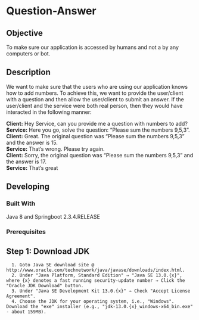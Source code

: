 # Question-Answer
## Objective
   To make sure our application is accessed by humans and not a by any computers or bot.
## Description
   We want to make sure that the users who are using our application knows how to add numbers. To achieve this, we want to provide the user/client with a question and then allow
   the user/client to submit an answer. If the user/client and the service were both real person, then they would have interacted in the following manner:
   
   **Client:** Hey Service, can you provide me a question with numbers to add?<br/>
   **Service:** Here you go, solve the question: “Please sum the numbers 9,5,3”.<br/>
   **Client:** Great. The original question was “Please sum the numbers 9,5,3” and the answer is 15.<br/>
   **Service:** That’s wrong. Please try again.<br/>
   **Client:** Sorry, the original question was “Please sum the numbers 9,5,3” and the answer is 17.<br/>
   **Service:** That’s great<br/>
## Developing

### Built With
Java 8 and Springboot 2.3.4.RELEASE

### Prerequisites
## Step 1: Download JDK
      1. Goto Java SE download site @ http://www.oracle.com/technetwork/java/javase/downloads/index.html.
      2. Under "Java Platform, Standard Edition" ⇒ "Java SE 13.0.{x}", where {x} denotes a fast running security-update number ⇒ Click the "Oracle JDK Download" button.
      3. Under "Java SE Development Kit 13.0.{x}" ⇒ Check "Accept License Agreement".
      4. Choose the JDK for your operating system, i.e., "Windows". Download the "exe" installer (e.g., "jdk-13.0.{x}_windows-x64_bin.exe" - about 159MB).
